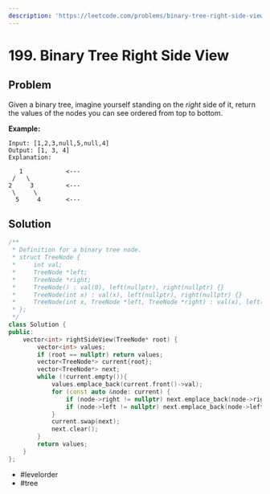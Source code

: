 ```yaml
---
description: 'https://leetcode.com/problems/binary-tree-right-side-view/'
---
```


# 199. Binary Tree Right Side View

## Problem

Given a binary tree, imagine yourself standing on the _right_ side of it, return the values of the nodes you can see ordered from top to bottom.

**Example:**

```text
Input: [1,2,3,null,5,null,4]
Output: [1, 3, 4]
Explanation:

   1            <---
 /   \
2     3         <---
 \     \
  5     4       <---
```

## Solution

```cpp
/**
 * Definition for a binary tree node.
 * struct TreeNode {
 *     int val;
 *     TreeNode *left;
 *     TreeNode *right;
 *     TreeNode() : val(0), left(nullptr), right(nullptr) {}
 *     TreeNode(int x) : val(x), left(nullptr), right(nullptr) {}
 *     TreeNode(int x, TreeNode *left, TreeNode *right) : val(x), left(left), right(right) {}
 * };
 */
class Solution {
public:
    vector<int> rightSideView(TreeNode* root) {
        vector<int> values;
        if (root == nullptr) return values;
        vector<TreeNode*> current{root};
        vector<TreeNode*> next;
        while (!current.empty()){
            values.emplace_back(current.front()->val);
            for (const auto &node: current) {
                if (node->right != nullptr) next.emplace_back(node->right);
                if (node->left != nullptr) next.emplace_back(node->left);    
            }
            current.swap(next);
            next.clear();
        }
        return values;
    }
};
```

* \#levelorder
* \#tree

